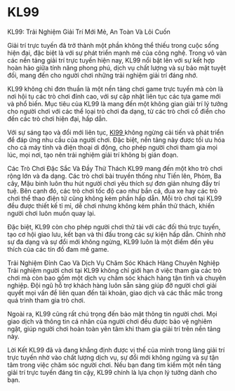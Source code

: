 # KL99
KL99: Trải Nghiệm Giải Trí Mới Mẻ, An Toàn Và Lôi Cuốn

Giải trí trực tuyến đã trở thành một phần không thể thiếu trong cuộc sống hiện đại, đặc biệt là với sự phát triển mạnh mẽ của công nghệ. Trong vô vàn các nền tảng giải trí trực tuyến hiện nay, KL99 nổi bật lên với sự kết hợp hoàn hảo giữa tính năng phong phú, dịch vụ chất lượng và sự bảo mật tuyệt đối, mang đến cho người chơi những trải nghiệm giải trí đáng nhớ.

KL99 không chỉ đơn thuần là một nền tảng chơi game trực tuyến mà còn là nơi hội tụ các trò chơi đỉnh cao, với sự cập nhật liên tục các tựa game mới và phổ biến. Mục tiêu của KL99 là mang đến một không gian giải trí lý tưởng cho người chơi với các thể loại trò chơi đa dạng, từ các trò chơi cổ điển cho đến các trò chơi hiện đại, hấp dẫn.

Với sự sáng tạo và đổi mới liên tục, <a href="https://kl99.bond"> Kl99 </a>  không ngừng cải tiến và phát triển để đáp ứng nhu cầu của người chơi. Đặc biệt, nền tảng này được tối ưu hóa cho cả máy tính và điện thoại di động, cho phép người chơi tham gia mọi lúc, mọi nơi, tạo nên trải nghiệm giải trí không bị gián đoạn.

Các Trò Chơi Đặc Sắc Và Đầy Thử Thách
KL99 mang đến một kho trò chơi rộng lớn và đa dạng. Các trò chơi bài truyền thống như Tiến lên, Phỏm, Ba cây, Mậu binh luôn thu hút người chơi yêu thích sự đơn giản nhưng đầy trí tuệ. Bên cạnh đó, các trò chơi tốc độ cao như bắn cá, đua xe hay các trò chơi thể thao điện tử cũng không kém phần hấp dẫn. Mỗi trò chơi tại KL99 đều được thiết kế tỉ mỉ, dễ chơi nhưng không kém phần thử thách, khiến người chơi luôn muốn quay lại.

Đặc biệt, KL99 còn cho phép người chơi thử tài với các đối thủ trực tuyến, tạo cơ hội giao lưu, kết bạn và thi đấu trong các sự kiện hấp dẫn. Chính nhờ sự đa dạng và sự đổi mới không ngừng, KL99 luôn là một điểm đến yêu thích của các tín đồ đam mê game.

Trải Nghiệm Đỉnh Cao Và Dịch Vụ Chăm Sóc Khách Hàng Chuyên Nghiệp
Trải nghiệm người chơi tại KL99 không chỉ giới hạn ở việc tham gia các trò chơi mà còn bao gồm một dịch vụ chăm sóc khách hàng tận tình và chuyên nghiệp. Đội ngũ hỗ trợ khách hàng luôn sẵn sàng giúp đỡ người chơi giải quyết mọi vấn đề liên quan đến tài khoản, giao dịch và các thắc mắc trong quá trình tham gia trò chơi.

Ngoài ra, KL99 cũng rất chú trọng đến bảo mật thông tin người chơi. Mọi giao dịch và thông tin cá nhân của người chơi đều được bảo vệ nghiêm ngặt, giúp người chơi hoàn toàn yên tâm khi tham gia giải trí trên nền tảng này.

Lời Kết
KL99 đã và đang khẳng định được vị thế của mình trong làng giải trí trực tuyến nhờ vào chất lượng dịch vụ, sự đổi mới không ngừng và sự tận tâm trong việc chăm sóc người chơi. Nếu bạn đang tìm kiếm một nền tảng giải trí trực tuyến đáng tin cậy, KL99 chính là lựa chọn lý tưởng dành cho bạn.
